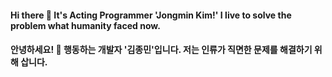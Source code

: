 #### Hi there 👋 It's Acting Programmer 'Jongmin Kim!' I live to solve the problem what humanity faced now.
#### 안녕하세요! 👋 행동하는 개발자 '김종민'입니다. 저는 인류가 직면한 문제를 해결하기 위해 삽니다.
